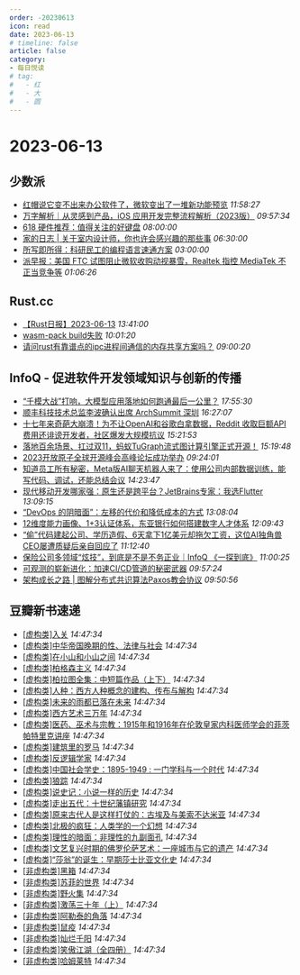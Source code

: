 ```yaml
---
order: -20230613
icon: read
date: 2023-06-13
# timeline: false
article: false
category:
- 每日悦读
# tag:
#   - 红
#   - 大
#   - 圆
---
```


# 2023-06-13 
## 少数派<span></span>
* [红帽说它变不出来办公软件了，微软变出了一堆新功能预览](https://sspai.com/prime/story/zouzhe-230613) *11:58:27* 
* [万字解析｜从灵感到产品，iOS 应用开发完整流程解析（2023版）](https://sspai.com/post/76333) *09:57:34* 
* [618 硬件推荐：值得关注的好键盘](https://sspai.com/post/80308) *08:00:00* 
* [家的日志 | 关于室内设计师，你也许会感兴趣的那些事](https://sspai.com/post/80228) *06:30:00* 
* [所写即所得：科研民工的编程语言速通方案](https://sspai.com/post/80255) *03:00:00* 
* [派早报：美国 FTC 试图阻止微软收购动视暴雪，Realtek 指控 MediaTek 不正当竞争等](https://sspai.com/post/80302) *01:06:26* 
## Rust.cc<span></span>
* [【Rust日报】2023-06-13](https://rustcc.cn/article?id=85ef2b2d-3c56-4691-b32e-3de0960b9cd1) *13:41:00* 
* [wasm-pack build失败](https://rustcc.cn/article?id=95782565-17fc-4818-a11e-e200876332c3) *10:01:20* 
* [请问rust有靠谱点的ipc进程间通信的内存共享方案吗？](https://rustcc.cn/article?id=fbb5907f-f840-4c79-9366-c5423493d9e9) *09:00:20* 
## InfoQ - 促进软件开发领域知识与创新的传播<span></span>
* [“千模大战”打响，大模型应用落地如何跑通最后一公里？](https://www.infoq.cn/article/Q5z8QUqmh2JePWWG6Q6W?utm_source=rss&utm_medium=article) *17:55:30* 
* [顺丰科技技术总监李波确认出席 ArchSummit 深圳](https://www.infoq.cn/article/2FKW4zgoJ5BtOysfeQwi?utm_source=rss&utm_medium=article) *16:27:07* 
* [十七年来奇葩大崩溃！为不让OpenAI和谷歌白拿数据，Reddit 收取巨额API 费用还诽谤开发者，社区爆发大规模抗议](https://www.infoq.cn/article/3YxYMhgSc0JGPcH3cE6j?utm_source=rss&utm_medium=article) *15:21:53* 
* [落地百余场景、扛过双11，蚂蚁TuGraph流式图计算引擎正式开源！](https://www.infoq.cn/article/YQ9KplD8WbMoPJDQEYNo?utm_source=rss&utm_medium=article) *15:19:48* 
* [2023开放原子全球开源峰会高峰论坛成功举办](https://xie.infoq.cn/article/d7f11ee60e428ff794f439501?utm_source=rss&utm_medium=article) *09:24:01* 
* [知道员工所有秘密，Meta版AI聊天机器人来了：使用公司内部数据训练，能写代码、调试，还能总结会议](https://www.infoq.cn/article/j32bh1HTyBCqVTZJBpMi?utm_source=rss&utm_medium=article) *14:23:47* 
* [现代移动开发哪家强：原生还是跨平台？JetBrains专家：我选Flutter](https://www.infoq.cn/article/fFHzoF6KI186dvxYUMvO?utm_source=rss&utm_medium=article) *13:09:15* 
* [“DevOps 的阴暗面”：左移的代价和降低成本的方式](https://www.infoq.cn/article/Uhtx5rt3UR1flUoGtYvF?utm_source=rss&utm_medium=article) *13:08:04* 
* [12维度能力画像、1+3认证体系，东亚银行如何搭建数字人才体系](https://www.infoq.cn/article/6rPg98g1JfvBEfRvsrDh?utm_source=rss&utm_medium=article) *12:09:43* 
* [“偷”代码建起公司、学历造假、6天拿下1亿美元却拖欠工资，这位AI独角兽CEO屡遭质疑后亲自回应了](https://www.infoq.cn/article/XB8TyD9bvDZTudesmEQU?utm_source=rss&utm_medium=article) *11:12:40* 
* [保险公司多领域“炫技”，到底是不是不务正业｜InfoQ 《一探到底》](https://www.infoq.cn/video/wApaEZ0VXmXaTNVSGQbT?utm_source=rss&utm_medium=article) *11:00:25* 
* [可观测的崭新进化：加速CI/CD管道的秘密武器](https://www.infoq.cn/article/lPSPNxwMD2US2WEHamr4?utm_source=rss&utm_medium=article) *09:57:24* 
* [架构成长之路 | 图解分布式共识算法Paxos教会协议](https://xie.infoq.cn/article/2de2edc609c74954bc2bf8c53?utm_source=rss&utm_medium=article) *09:50:56* 
## 豆瓣新书速递<span></span>
* [[虚构类]入关](https://book.douban.com/subject/36384601/) *14:47:34* 
* [[虚构类]中华帝国晚期的性、法律与社会](https://book.douban.com/subject/36197606/) *14:47:34* 
* [[虚构类]在小山和小山之间](https://book.douban.com/subject/36388449/) *14:47:34* 
* [[虚构类]柏格森主义](https://book.douban.com/subject/36361938/) *14:47:34* 
* [[虚构类]柏拉图全集：中短篇作品（上下）](https://book.douban.com/subject/36004926/) *14:47:34* 
* [[虚构类]人种：西方人种概念的建构、传布与解构](https://book.douban.com/subject/36387459/) *14:47:34* 
* [[虚构类]未来的雨都已落在未来](https://book.douban.com/subject/36367962/) *14:47:34* 
* [[虚构类]西方艺术三万年](https://book.douban.com/subject/36403559/) *14:47:34* 
* [[虚构类]医药、巫术与宗教：1915年和1916年在伦敦皇家内科医师学会的菲茨帕特里克讲座](https://book.douban.com/subject/36361951/) *14:47:34* 
* [[虚构类]建筑里的罗马](https://book.douban.com/subject/36271755/) *14:47:34* 
* [[虚构类]反逻辑学家](https://book.douban.com/subject/36315555/) *14:47:34* 
* [[虚构类]中国社会学史：1895-1949 : 一门学科与一个时代](https://book.douban.com/subject/36229577/) *14:47:34* 
* [[虚构类]狼踪](https://book.douban.com/subject/36402635/) *14:47:34* 
* [[虚构类]说史记：小说一样的历史](https://book.douban.com/subject/36374631/) *14:47:34* 
* [[虚构类]走出五代：十世纪藩镇研究](https://book.douban.com/subject/36364109/) *14:47:34* 
* [[虚构类]原来古代人是这样打仗的：古埃及与美索不达米亚](https://book.douban.com/subject/36409331/) *14:47:34* 
* [[虚构类]北极的疯狂：人类学的一个幻想](https://book.douban.com/subject/6789586/) *14:47:34* 
* [[虚构类]理性的暗面：非理性的九副面孔](https://book.douban.com/subject/36333879/) *14:47:34* 
* [[虚构类]文艺复兴时期的佛罗伦萨艺术：一座城市与它的遗产](https://book.douban.com/subject/36229575/) *14:47:34* 
* [[虚构类]“莎翁”的诞生：早期莎士比亚文化史](https://book.douban.com/subject/36170408/) *14:47:34* 
* [[非虚构类]黑箱](https://book.douban.com/subject/30484795/) *14:47:34* 
* [[非虚构类]苏菲的世界](https://book.douban.com/subject/2284311/) *14:47:34* 
* [[非虚构类]野火集](https://book.douban.com/subject/1426971/) *14:47:34* 
* [[非虚构类]激荡三十年（上）](https://book.douban.com/subject/1970428/) *14:47:34* 
* [[非虚构类]阿勒泰的角落](https://book.douban.com/subject/4881850/) *14:47:34* 
* [[非虚构类]鼠疫](https://book.douban.com/subject/24257229/) *14:47:34* 
* [[非虚构类]灿烂千阳](https://book.douban.com/subject/2143732/) *14:47:34* 
* [[非虚构类]笑傲江湖（全四册）](https://book.douban.com/subject/1002299/) *14:47:34* 
* [[非虚构类]哈姆莱特](https://book.douban.com/subject/1006197/) *14:47:34* 
